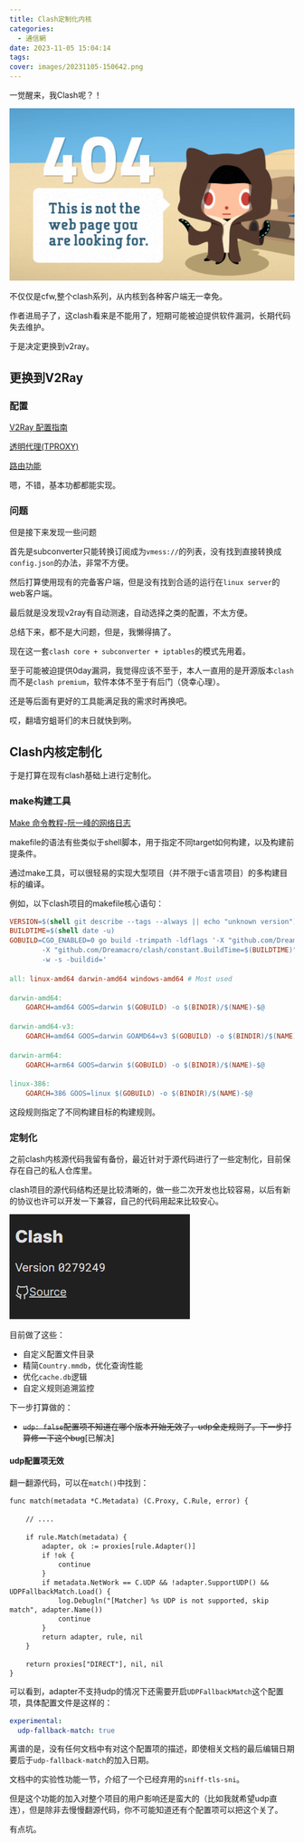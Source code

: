 ```yaml
---
title: Clash定制化内核
categories:
  - 通信網
date: 2023-11-05 15:04:14
tags:
cover: images/20231105-150642.png
---
```


一觉醒来，我Clash呢？！

![](images/20231105-150642.png)

不仅仅是cfw,整个clash系列，从内核到各种客户端无一幸免。

作者进局子了，这clash看来是不能用了，短期可能被迫提供软件漏洞，长期代码失去维护。

于是决定更换到v2ray。

## 更换到V2Ray

### 配置

[V2Ray 配置指南](https://guide.v2fly.org/)

[透明代理(TPROXY)](https://guide.v2fly.org/app/tproxy.html)

[路由功能](https://guide.v2fly.org/basics/routing/basics_routing.html)

嗯，不错，基本功都都能实现。

### 问题

但是接下来发现一些问题

首先是subconverter只能转换订阅成为`vmess://`的列表，没有找到直接转换成`config.json`的办法，非常不方便。

然后打算使用现有的完备客户端，但是没有找到合适的运行在`linux server`的web客户端。

最后就是没发现v2ray有自动测速，自动选择之类的配置，不太方便。

总结下来，都不是大问题，但是，我懒得搞了。

现在这一套`clash core + subconverter + iptables`的模式先用着。

至于可能被迫提供0day漏洞，我觉得应该不至于，本人一直用的是开源版本`clash`而不是`clash premium`，软件本体不至于有后门（侥幸心理）。

还是等后面有更好的工具能满足我的需求时再换吧。

哎，翻墙穷蛆哥们的末日就快到咧。

## Clash内核定制化

于是打算在现有clash基础上进行定制化。

### make构建工具

[Make 命令教程-阮一峰的网络日志](https://www.ruanyifeng.com/blog/2015/02/make.html)

makefile的语法有些类似于shell脚本，用于指定不同target如何构建，以及构建前提条件。

通过make工具，可以很轻易的实现大型项目（并不限于c语言项目）的多构建目标的编译。

例如，以下clash项目的makefile核心语句：

```makefile
VERSION=$(shell git describe --tags --always || echo "unknown version")
BUILDTIME=$(shell date -u)
GOBUILD=CGO_ENABLED=0 go build -trimpath -ldflags '-X "github.com/Dreamacro/clash/constant.Version=$(VERSION)" \
		-X "github.com/Dreamacro/clash/constant.BuildTime=$(BUILDTIME)" \
		-w -s -buildid='

all: linux-amd64 darwin-amd64 windows-amd64 # Most used

darwin-amd64:
	GOARCH=amd64 GOOS=darwin $(GOBUILD) -o $(BINDIR)/$(NAME)-$@

darwin-amd64-v3:
	GOARCH=amd64 GOOS=darwin GOAMD64=v3 $(GOBUILD) -o $(BINDIR)/$(NAME)-$@

darwin-arm64:
	GOARCH=arm64 GOOS=darwin $(GOBUILD) -o $(BINDIR)/$(NAME)-$@

linux-386:
	GOARCH=386 GOOS=linux $(GOBUILD) -o $(BINDIR)/$(NAME)-$@
```

这段规则指定了不同构建目标的构建规则。

### 定制化

之前clash内核源代码我留有备份，最近针对于源代码进行了一些定制化，目前保存在自己的私人仓库里。

clash项目的源代码结构还是比较清晰的，做一些二次开发也比较容易，以后有新的协议也许可以开发一下兼容，自己的代码用起来比较安心。

![已经部署到网关了](images/20231219-151516.png)

目前做了这些：

- 自定义配置文件目录
- 精简`Country.mmdb`，优化查询性能
- 优化`cache.db`逻辑
- 自定义规则追溯监控

下一步打算做的：

- ~~`udp: false`配置项不知道在哪个版本开始无效了，udp全走规则了。下一步打算修一下这个bug~~[已解决]

#### udp配置项无效

翻一翻源代码，可以在`match()`中找到：

```golang
func match(metadata *C.Metadata) (C.Proxy, C.Rule, error) {

	// ....

	if rule.Match(metadata) {
		adapter, ok := proxies[rule.Adapter()]
		if !ok {
			continue
		}
		if metadata.NetWork == C.UDP && !adapter.SupportUDP() && UDPFallbackMatch.Load() {
			log.Debugln("[Matcher] %s UDP is not supported, skip match", adapter.Name())
			continue
		}
		return adapter, rule, nil
	}

	return proxies["DIRECT"], nil, nil
}
```

可以看到，adapter不支持udp的情况下还需要开启`UDPFallbackMatch`这个配置项，具体配置文件是这样的：

```yaml
experimental:
  udp-fallback-match: true
```

离谱的是，没有任何文档中有对这个配置项的描述，即使相关文档的最后编辑日期要后于`udp-fallback-match`的加入日期。

文档中的实验性功能一节，介绍了一个已经弃用的`sniff-tls-sni`。

但是这个功能的加入对整个项目的用户影响还是蛮大的（比如我就希望udp直连），但是除非去慢慢翻源代码，你不可能知道还有个配置项可以把这个关了。

有点坑。
